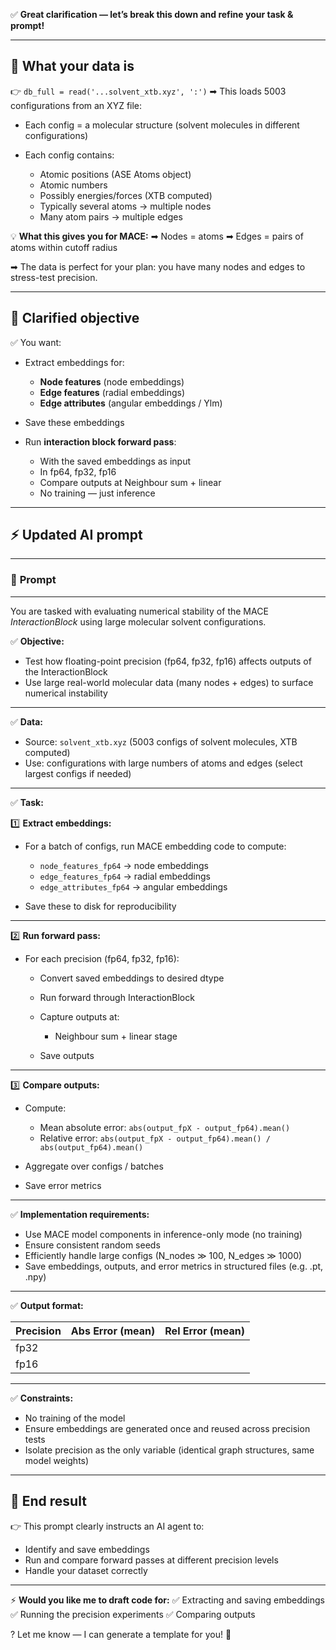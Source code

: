 ✅ **Great clarification — let’s break this down and refine your task & prompt!**

---

## 📌 **What your data is**

👉 `db_full = read('...solvent_xtb.xyz', ':')`
➡ This loads 5003 configurations from an XYZ file:

* Each config = a molecular structure (solvent molecules in different configurations)
* Each config contains:

  * Atomic positions (ASE Atoms object)
  * Atomic numbers
  * Possibly energies/forces (XTB computed)
  * Typically several atoms → multiple nodes
  * Many atom pairs → multiple edges

💡 **What this gives you for MACE:**
➡ Nodes = atoms
➡ Edges = pairs of atoms within cutoff radius

➡ The data is perfect for your plan: you have many nodes and edges to stress-test precision.

---

## 🎯 **Clarified objective**

✅ You want:

* Extract embeddings for:

  * **Node features** (node embeddings)
  * **Edge features** (radial embeddings)
  * **Edge attributes** (angular embeddings / Ylm)

* Save these embeddings

* Run **interaction block forward pass**:

  * With the saved embeddings as input
  * In fp64, fp32, fp16
  * Compare outputs at Neighbour sum + linear
  * No training — just inference

---

## ⚡ **Updated AI prompt**

---

### 🌟 **Prompt**

---

You are tasked with evaluating numerical stability of the MACE *InteractionBlock* using large molecular solvent configurations.

✅ **Objective:**

* Test how floating-point precision (fp64, fp32, fp16) affects outputs of the InteractionBlock
* Use large real-world molecular data (many nodes + edges) to surface numerical instability

---

✅ **Data:**

* Source: `solvent_xtb.xyz` (5003 configs of solvent molecules, XTB computed)
* Use: configurations with large numbers of atoms and edges (select largest configs if needed)

---

✅ **Task:**

1️⃣ **Extract embeddings:**

* For a batch of configs, run MACE embedding code to compute:

  * `node_features_fp64` → node embeddings
  * `edge_features_fp64` → radial embeddings
  * `edge_attributes_fp64` → angular embeddings
* Save these to disk for reproducibility

---

2️⃣ **Run forward pass:**

* For each precision (fp64, fp32, fp16):

  * Convert saved embeddings to desired dtype
  * Run forward through InteractionBlock
  * Capture outputs at:

    * Neighbour sum + linear stage
  * Save outputs

---

3️⃣ **Compare outputs:**

* Compute:

  * Mean absolute error: `abs(output_fpX - output_fp64).mean()`
  * Relative error: `abs(output_fpX - output_fp64).mean() / abs(output_fp64).mean()`
* Aggregate over configs / batches
* Save error metrics

---

✅ **Implementation requirements:**

* Use MACE model components in inference-only mode (no training)
* Ensure consistent random seeds
* Efficiently handle large configs (N\_nodes ≫ 100, N\_edges ≫ 1000)
* Save embeddings, outputs, and error metrics in structured files (e.g. .pt, .npy)

---

✅ **Output format:**

| Precision | Abs Error (mean) | Rel Error (mean) |
| --------- | ---------------- | ---------------- |
| fp32      | <value>          | <value>          |
| fp16      | <value>          | <value>          |

---

✅ **Constraints:**

* No training of the model
* Ensure embeddings are generated once and reused across precision tests
* Isolate precision as the only variable (identical graph structures, same model weights)

---

## 🚀 **End result**

👉 This prompt clearly instructs an AI agent to:

* Identify and save embeddings
* Run and compare forward passes at different precision levels
* Handle your dataset correctly

---

⚡ **Would you like me to draft code for:**
✅ Extracting and saving embeddings
✅ Running the precision experiments
✅ Comparing outputs

? Let me know — I can generate a template for you! 🚀
